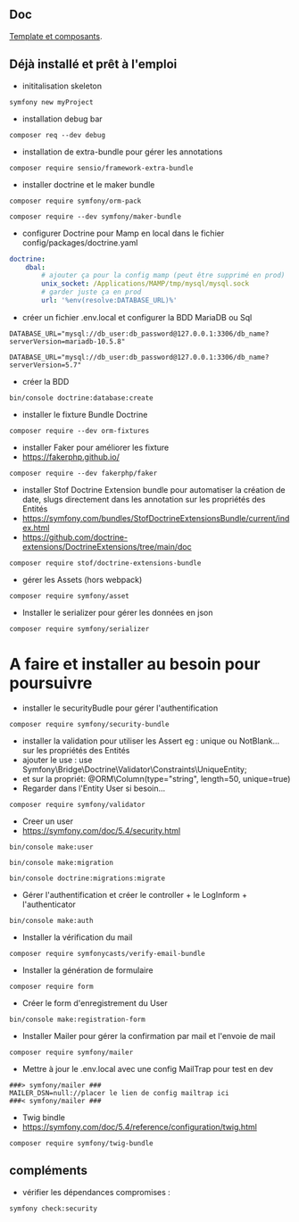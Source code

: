 ## Doc

[Template et composants](./doc/template.jpg).

## Déjà installé et prêt à l'emploi

- inititalisation skeleton
```
symfony new myProject
```

- installation debug bar
```
composer req --dev debug
```

- installation de extra-bundle pour gérer les annotations
```
composer require sensio/framework-extra-bundle
```

- installer doctrine et le maker bundle
```
composer require symfony/orm-pack
```
```
composer require --dev symfony/maker-bundle
```

- configurer Doctrine pour Mamp en local dans le fichier config/packages/doctrine.yaml

```yaml
doctrine:
    dbal:
        # ajouter ça pour la config mamp (peut être supprimé en prod)
        unix_socket: /Applications/MAMP/tmp/mysql/mysql.sock
        # garder juste ça en prod
        url: '%env(resolve:DATABASE_URL)%'
```

- créer un fichier .env.local et configurer la BDD MariaDB ou Sql
```
DATABASE_URL="mysql://db_user:db_password@127.0.0.1:3306/db_name?serverVersion=mariadb-10.5.8"
```
```
DATABASE_URL="mysql://db_user:db_password@127.0.0.1:3306/db_name?serverVersion=5.7"
```
- créer la BDD
```
bin/console doctrine:database:create
```
- installer le fixture Bundle Doctrine
```
composer require --dev orm-fixtures
```
- installer Faker pour améliorer les fixture
- https://fakerphp.github.io/
```
composer require --dev fakerphp/faker
```
- installer Stof Doctrine Extension bundle pour automatiser la création de date, slugs directement dans les annotation sur les propriétés des Entités
- https://symfony.com/bundles/StofDoctrineExtensionsBundle/current/index.html
- https://github.com/doctrine-extensions/DoctrineExtensions/tree/main/doc
```
composer require stof/doctrine-extensions-bundle
```

- gérer les Assets (hors webpack)
```
composer require symfony/asset
```

- Installer le serializer pour gérer les données en json
```
composer require symfony/serializer
```

# A faire et installer au besoin pour poursuivre


- installer le securityBudle pour gérer l'authentification
```
composer require symfony/security-bundle
```
- installer la validation pour utiliser les Assert eg : unique ou NotBlank... sur les propriétés des Entités
- ajouter le use : use Symfony\Bridge\Doctrine\Validator\Constraints\UniqueEntity;
- et sur la propriét: @ORM\Column(type="string", length=50, unique=true)
- Regarder dans l'Entity User si besoin...
```
composer require symfony/validator
```

- Creer un user
- https://symfony.com/doc/5.4/security.html
```
bin/console make:user
```
```
bin/console make:migration
```
```
bin/console doctrine:migrations:migrate
```
  
- Gérer l'authentification et créer le controller + le LogInform + l'authenticator
```
bin/console make:auth
```
- Installer la vérification du mail
```
composer require symfonycasts/verify-email-bundle
```
- Installer la génération de formulaire 
```
composer require form
```

- Créer le form d'enregistrement du User
```
bin/console make:registration-form
```
- Installer Mailer pour gérer la confirmation par mail et l'envoie de mail
```
composer require symfony/mailer
```
- Mettre à jour le .env.local avec une config MailTrap pour test en dev
  
```
###> symfony/mailer ###
MAILER_DSN=null://placer le lien de config mailtrap ici
###< symfony/mailer ###
```  

- Twig bindle
- https://symfony.com/doc/5.4/reference/configuration/twig.html
```
composer require symfony/twig-bundle
```


## compléments
- vérifier les dépendances compromises :
```
symfony check:security
```